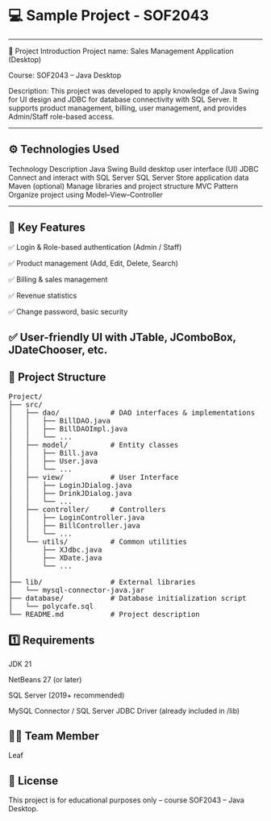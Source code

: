 # 💻 Sample Project - SOF2043

---
📝 Project Introduction
Project name: Sales Management Application (Desktop)

Course: SOF2043 – Java Desktop

Description:
This project was developed to apply knowledge of Java Swing for UI design and JDBC for database connectivity with SQL Server.
It supports product management, billing, user management, and provides Admin/Staff role-based access.

---

## ⚙️ Technologies Used
Technology	Description
Java Swing	Build desktop user interface (UI)
JDBC	Connect and interact with SQL Server
SQL Server	Store application data
Maven (optional)	Manage libraries and project structure
MVC Pattern	Organize project using Model–View–Controller

---

## 🔧 Key Features

✅ Login & Role-based authentication (Admin / Staff)

✅ Product management (Add, Edit, Delete, Search)

✅ Billing & sales management

✅ Revenue statistics

✅ Change password, basic security

✅ User-friendly UI with JTable, JComboBox, JDateChooser, etc.
---

## 📁 Project Structure

<pre>Project/
├── src/
│   ├── dao/            # DAO interfaces & implementations
│   │   ├── BillDAO.java
│   │   ├── BillDAOImpl.java
│   │   └── ...
│   ├── model/          # Entity classes
│   │   ├── Bill.java
│   │   ├── User.java
│   │   └── ...
│   ├── view/           # User Interface
│   │   ├── LoginJDialog.java
│   │   ├── DrinkJDialog.java
│   │   └── ...
│   ├── controller/     # Controllers
│   │   ├── LoginController.java
│   │   ├── BillController.java
│   │   └── ...
│   └── utils/          # Common utilities
│       ├── XJdbc.java
│       ├── XDate.java
│       └── ...
│
├── lib/                # External libraries
│   └── mysql-connector-java.jar
├── database/           # Database initialization script
│   └── polycafe.sql
└── README.md           # Project description</pre>


## 1️⃣ Requirements

JDK 21

NetBeans 27 (or later)

SQL Server (2019+ recommended)

MySQL Connector / SQL Server JDBC Driver (already included in /lib)

##  👨‍🎓 Team Member

Leaf
## 📜 License

This project is for educational purposes only – course SOF2043 – Java Desktop.
